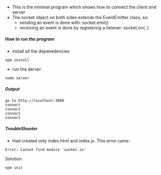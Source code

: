 - This is the minimal program which shows how to connect the client and server
- The socket object on both sides extends the EventEmitter class, so:
    - sending an event is done with: socket.emit()
    - receiving an event is done by registering a listener: socket.on(<event name>, <listener>)

##### How to run the program

- install all the depenedencies
```
npm install
```

- run the derver
```
node server
```

##### Output
```
go to http://localhost:3000
connect
connect
connect
connect
```

##### TroubleShooter
- Had created only index.html and index.js. This error came:
```
Error: Cannot find module 'socket.io'
```

Solution:
```
npm init
```

